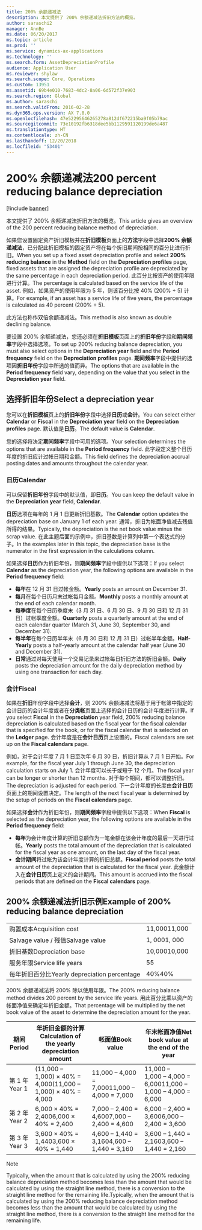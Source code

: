```yaml
---
title: 200% 余额递减法
description: 本文提供了 200% 余额递减法折旧方法的概览。
author: saraschi2
manager: AnnBe
ms.date: 06/20/2017
ms.topic: article
ms.prod: ''
ms.service: dynamics-ax-applications
ms.technology: ''
ms.search.form: AssetDepreciationProfile
audience: Application User
ms.reviewer: shylaw
ms.search.scope: Core, Operations
ms.custom: 13951
ms.assetid: 69b4e010-7683-4dc2-8a06-6d572f37e903
ms.search.region: Global
ms.author: saraschi
ms.search.validFrom: 2016-02-28
ms.dyn365.ops.version: AX 7.0.0
ms.openlocfilehash: 47e52295646265278a812df672215ba9f05b79ac
ms.sourcegitcommit: 73e10192fb6318dee5bb1129591120199de6a487
ms.translationtype: HT
ms.contentlocale: zh-CN
ms.lasthandoff: 12/20/2018
ms.locfileid: "53401"
---
```

# <a name="200-percent-reducing-balance-depreciation"></a><span data-ttu-id="9a4da-103">200% 余额递减法</span><span class="sxs-lookup"><span data-stu-id="9a4da-103">200 percent reducing balance depreciation</span></span>

[!include [banner](../includes/banner.md)]

<span data-ttu-id="9a4da-104">本文提供了 200% 余额递减法折旧方法的概览。</span><span class="sxs-lookup"><span data-stu-id="9a4da-104">This article gives an overview of the 200 percent reducing balance method of depreciation.</span></span>

<span data-ttu-id="9a4da-105">如果您设置固定资产折旧模板并在**折旧模板**页面上的**方法**字段中选择**200% 余额递减法**，已分配此折旧模板的固定资产将在每个折旧期间按相同的百分比进行折旧。</span><span class="sxs-lookup"><span data-stu-id="9a4da-105">When you set up a fixed asset depreciation profile and select **200% reducing balance** in the **Method** field on the **Depreciation profiles** page, fixed assets that are assigned the depreciation profile are depreciated by the same percentage in each depreciation period.</span></span> <span data-ttu-id="9a4da-106">此百分比按资产的使用年限进行计算。</span><span class="sxs-lookup"><span data-stu-id="9a4da-106">The percentage is calculated based on the service life of the asset.</span></span> <span data-ttu-id="9a4da-107">例如，如果资产的使用年限为 5 年，则该百分比按 40% (200% ÷ 5) 计算。</span><span class="sxs-lookup"><span data-stu-id="9a4da-107">For example, if an asset has a service life of five years, the percentage is calculated as 40 percent (200% ÷ 5).</span></span> 

<span data-ttu-id="9a4da-108">此方法也称作双倍余额递减法。</span><span class="sxs-lookup"><span data-stu-id="9a4da-108">This method is also known as double declining balance.</span></span>

<span data-ttu-id="9a4da-109">要设置 200% 余额递减法，您还必须在**折旧模板**页面上的**折旧年份**字段和**期间频率**字段中选择选项。</span><span class="sxs-lookup"><span data-stu-id="9a4da-109">To set up 200% reducing balance depreciation, you must also select options in the **Depreciation year** field and the **Period frequency** field on the **Depreciation profiles** page.</span></span> <span data-ttu-id="9a4da-110">**期间频率**字段中提供的选项因**折旧年份**字段中所选的值而异。</span><span class="sxs-lookup"><span data-stu-id="9a4da-110">The options that are available in the **Period frequency** field vary, depending on the value that you select in the **Depreciation year** field.</span></span>

## <a name="select-a-depreciation-year"></a><span data-ttu-id="9a4da-111">选择折旧年份</span><span class="sxs-lookup"><span data-stu-id="9a4da-111">Select a depreciation year</span></span>
<span data-ttu-id="9a4da-112">您可以在**折旧模板**页上的**折旧年份**字段中选择**日历**或**会计**。</span><span class="sxs-lookup"><span data-stu-id="9a4da-112">You can select either **Calendar** or **Fiscal** in the **Depreciation year** field on the **Depreciation profiles** page.</span></span> <span data-ttu-id="9a4da-113">默认值是**日历**。</span><span class="sxs-lookup"><span data-stu-id="9a4da-113">The default value is **Calendar**.</span></span> 

<span data-ttu-id="9a4da-114">您的选择将决定**期间频率**字段中可用的选项。</span><span class="sxs-lookup"><span data-stu-id="9a4da-114">Your selection determines the options that are available in the **Period frequency** field.</span></span> <span data-ttu-id="9a4da-115">此字段定义整个日历年度的折旧应计过帐日期和金额。</span><span class="sxs-lookup"><span data-stu-id="9a4da-115">This field defines the depreciation accrual posting dates and amounts throughout the calendar year.</span></span>

### <a name="calendar"></a><span data-ttu-id="9a4da-116">日历</span><span class="sxs-lookup"><span data-stu-id="9a4da-116">Calendar</span></span>

<span data-ttu-id="9a4da-117">可以保留**折旧年份**字段中的默认值，即**日历**。</span><span class="sxs-lookup"><span data-stu-id="9a4da-117">You can keep the default value in the **Depreciation year** field, **Calendar**.</span></span> 

<span data-ttu-id="9a4da-118">**日历**选项在每年的 1 月 1 日更新折旧基数。</span><span class="sxs-lookup"><span data-stu-id="9a4da-118">The **Calendar** option updates the depreciation base on January 1 of each year.</span></span> <span data-ttu-id="9a4da-119">通常，折旧为帐面净值减去残值所得的结果。</span><span class="sxs-lookup"><span data-stu-id="9a4da-119">Typically, the depreciation is the net book value minus the scrap value.</span></span> <span data-ttu-id="9a4da-120">在此主题后面的示例中，折旧基数是计算列中第一个表达式的分子。</span><span class="sxs-lookup"><span data-stu-id="9a4da-120">In the examples later in this topic, the depreciation base is the numerator in the first expression in the calculations column.</span></span> 

<span data-ttu-id="9a4da-121">如果选择**日历**作为折旧年份，则**期间频率**字段中提供以下选项：</span><span class="sxs-lookup"><span data-stu-id="9a4da-121">If you select **Calendar** as the depreciation year, the following options are available in the **Period frequency** field:</span></span>

-   <span data-ttu-id="9a4da-122">**每年**在 12 月 31 日过帐金额。</span><span class="sxs-lookup"><span data-stu-id="9a4da-122">**Yearly** posts an amount on December 31.</span></span>
-   <span data-ttu-id="9a4da-123">**每月**在每个日历月末过帐每月金额。</span><span class="sxs-lookup"><span data-stu-id="9a4da-123">**Monthly** posts a monthly amount at the end of each calendar month.</span></span>
-   <span data-ttu-id="9a4da-124">**每季度**在每个日历季度末（3 月 31 日、6 月 30 日、9 月 30 日和 12 月 31 日）过帐季度金额。</span><span class="sxs-lookup"><span data-stu-id="9a4da-124">**Quarterly** posts a quarterly amount at the end of each calendar quarter (March 31, June 30, September 30, and December 31).</span></span>
-   <span data-ttu-id="9a4da-125">**每半年**在每个日历半年末（6 月 30 日和 12 月 31 日）过帐半年金额。</span><span class="sxs-lookup"><span data-stu-id="9a4da-125">**Half-Yearly** posts a half-yearly amount at the calendar half year (June 30 and December 31).</span></span>
-   <span data-ttu-id="9a4da-126">**日常**通过对每天使用一个交易记录来过帐每日折旧方法的折旧金额。</span><span class="sxs-lookup"><span data-stu-id="9a4da-126">**Daily** posts the depreciation amount for the daily depreciation method by using one transaction for each day.</span></span>

### <a name="fiscal"></a><span data-ttu-id="9a4da-127">会计</span><span class="sxs-lookup"><span data-stu-id="9a4da-127">Fiscal</span></span>

<span data-ttu-id="9a4da-128">如果在**折旧**年份字段中选择**会计**，则 200% 余额递减法将基于用于帐簿中指定的会计日历的会计年度或者在**分类帐**页面上选择的会计日历的会计年度进行计算。</span><span class="sxs-lookup"><span data-stu-id="9a4da-128">If you select **Fiscal** in the **Depreciation** year field, 200% reducing balance depreciation is calculated based on the fiscal year for the fiscal calendar that is specified for the book, or for the fiscal calendar that is selected on the **Ledger** page.</span></span> <span data-ttu-id="9a4da-129">会计年度是在**会计日历**页上设置的。</span><span class="sxs-lookup"><span data-stu-id="9a4da-129">Fiscal calendars are set up on the **Fiscal calendars** page.</span></span> 

<span data-ttu-id="9a4da-130">例如，对于会计年度 7 月 1 日至次年 6 月 30 日，折旧计算从 7 月 1 日开始。</span><span class="sxs-lookup"><span data-stu-id="9a4da-130">For example, for the fiscal year July 1 through June 30, the depreciation calculation starts on July 1.</span></span> <span data-ttu-id="9a4da-131">会计年度可以长于或短于 12 个月。</span><span class="sxs-lookup"><span data-stu-id="9a4da-131">The fiscal year can be longer or shorter than 12 months.</span></span> <span data-ttu-id="9a4da-132">对于每个期间，都可以调整折旧。</span><span class="sxs-lookup"><span data-stu-id="9a4da-132">The depreciation is adjusted for each period.</span></span> <span data-ttu-id="9a4da-133">下一会计年度的长度由**会计日历**页面上的期间设置决定。</span><span class="sxs-lookup"><span data-stu-id="9a4da-133">The length of the next fiscal year is determined by the setup of periods on the **Fiscal calendars** page.</span></span> 

<span data-ttu-id="9a4da-134">如果选择**会计**作为折旧年份，则**期间频率**字段中提供以下选项：</span><span class="sxs-lookup"><span data-stu-id="9a4da-134">When **Fiscal** is selected as the depreciation year, the following options are available in the **Period frequency** field:</span></span>

-   <span data-ttu-id="9a4da-135">**每年**为会计年度计算的折旧总额作为一笔金额在该会计年度的最后一天进行过帐。</span><span class="sxs-lookup"><span data-stu-id="9a4da-135">**Yearly** posts the total amount of the depreciation that is calculated for the fiscal year as one amount, on the last day of the fiscal year.</span></span>
-   <span data-ttu-id="9a4da-136">**会计期间**将过帐为该会计年度计算的折旧总额。</span><span class="sxs-lookup"><span data-stu-id="9a4da-136">**Fiscal period** posts the total amount of the depreciation that is calculated for the fiscal year.</span></span> <span data-ttu-id="9a4da-137">此金额计入在**会计日历**页上定义的会计期间。</span><span class="sxs-lookup"><span data-stu-id="9a4da-137">This amount is accrued into the fiscal periods that are defined on the **Fiscal calendars** page.</span></span>

## <a name="example-of-200-reducing-balance-depreciation"></a><span data-ttu-id="9a4da-138">200% 余额递减法折旧示例</span><span class="sxs-lookup"><span data-stu-id="9a4da-138">Example of 200% reducing balance depreciation</span></span>

|                                |        |
|--------------------------------|--------|
| <span data-ttu-id="9a4da-139">购置成本</span><span class="sxs-lookup"><span data-stu-id="9a4da-139">Acquisition cost</span></span>               | <span data-ttu-id="9a4da-140">11,000</span><span class="sxs-lookup"><span data-stu-id="9a4da-140">11,000</span></span> |
| <span data-ttu-id="9a4da-141">Salvage value / 残值</span><span class="sxs-lookup"><span data-stu-id="9a4da-141">Salvage value</span></span>                  | <span data-ttu-id="9a4da-142">1, 000</span><span class="sxs-lookup"><span data-stu-id="9a4da-142">1, 000</span></span> |
| <span data-ttu-id="9a4da-143">折旧基数</span><span class="sxs-lookup"><span data-stu-id="9a4da-143">Depreciation base</span></span>              | <span data-ttu-id="9a4da-144">10,000</span><span class="sxs-lookup"><span data-stu-id="9a4da-144">10,000</span></span> |
| <span data-ttu-id="9a4da-145">服务年限</span><span class="sxs-lookup"><span data-stu-id="9a4da-145">Service life years</span></span>             | <span data-ttu-id="9a4da-146">5</span><span class="sxs-lookup"><span data-stu-id="9a4da-146">5</span></span>      |
| <span data-ttu-id="9a4da-147">每年折旧百分比</span><span class="sxs-lookup"><span data-stu-id="9a4da-147">Yearly depreciation percentage</span></span> | <span data-ttu-id="9a4da-148">40%</span><span class="sxs-lookup"><span data-stu-id="9a4da-148">40%</span></span>    |

<span data-ttu-id="9a4da-149">200% 余额递减法将 200% 除以使用年限。</span><span class="sxs-lookup"><span data-stu-id="9a4da-149">The 200% reducing balance method divides 200 percent by the service life years.</span></span> <span data-ttu-id="9a4da-150">用此百分比乘以资产的帐面净值来确定年折旧金额。</span><span class="sxs-lookup"><span data-stu-id="9a4da-150">That percentage will be multiplied by the net book value of the asset to determine the depreciation amount for the year.</span></span>

| <span data-ttu-id="9a4da-151">期间</span><span class="sxs-lookup"><span data-stu-id="9a4da-151">Period</span></span> | <span data-ttu-id="9a4da-152">年折旧金额的计算</span><span class="sxs-lookup"><span data-stu-id="9a4da-152">Calculation of the yearly depreciation amount</span></span> | <span data-ttu-id="9a4da-153">帐面值</span><span class="sxs-lookup"><span data-stu-id="9a4da-153">Book value</span></span>             | <span data-ttu-id="9a4da-154">年末帐面净值</span><span class="sxs-lookup"><span data-stu-id="9a4da-154">Net book value at the end of the year</span></span> |
|--------|-----------------------------------------------|------------------------|---------------------------------------|
| <span data-ttu-id="9a4da-155">第 1 年</span><span class="sxs-lookup"><span data-stu-id="9a4da-155">Year 1</span></span> | <span data-ttu-id="9a4da-156">(11,000 – 1,000) × 40% = 4,000</span><span class="sxs-lookup"><span data-stu-id="9a4da-156">(11,000 – 1,000) × 40% = 4,000</span></span>                | <span data-ttu-id="9a4da-157">11,000 – 4,000 = 7,000</span><span class="sxs-lookup"><span data-stu-id="9a4da-157">11,000 – 4,000 = 7,000</span></span> | <span data-ttu-id="9a4da-158">11,000 – 1,000 – 4,000 = 6,000</span><span class="sxs-lookup"><span data-stu-id="9a4da-158">11,000 – 1,000 – 4,000 = 6,000</span></span>        |
| <span data-ttu-id="9a4da-159">第 2 年</span><span class="sxs-lookup"><span data-stu-id="9a4da-159">Year 2</span></span> | <span data-ttu-id="9a4da-160">6,000 × 40% = 2,400</span><span class="sxs-lookup"><span data-stu-id="9a4da-160">6,000 × 40% = 2,400</span></span>                           | <span data-ttu-id="9a4da-161">7,000 – 2,400 = 4,600</span><span class="sxs-lookup"><span data-stu-id="9a4da-161">7,000 – 2,400 = 4,600</span></span>  | <span data-ttu-id="9a4da-162">6,000 – 2,400 = 3,600</span><span class="sxs-lookup"><span data-stu-id="9a4da-162">6,000 – 2,400 = 3,600</span></span>                 |
| <span data-ttu-id="9a4da-163">第 3 年</span><span class="sxs-lookup"><span data-stu-id="9a4da-163">Year 3</span></span> | <span data-ttu-id="9a4da-164">3,600 × 40% = 1,440</span><span class="sxs-lookup"><span data-stu-id="9a4da-164">3,600 × 40% = 1,440</span></span>                           | <span data-ttu-id="9a4da-165">4,600 – 1,440 = 3,160</span><span class="sxs-lookup"><span data-stu-id="9a4da-165">4,600 – 1,440 = 3,160</span></span>  | <span data-ttu-id="9a4da-166">3,600 – 1,440 = 2,160</span><span class="sxs-lookup"><span data-stu-id="9a4da-166">3,600 – 1,440 = 2,160</span></span>                 |

> [!NOTE] 
> <span data-ttu-id="9a4da-167">Typically, when the amount that is calculated by using the 200% reducing balance depreciation method becomes less than the amount that would be calculated by using the straight line method, there is a conversion to the straight line method for the remaining life.</span><span class="sxs-lookup"><span data-stu-id="9a4da-167">Typically, when the amount that is calculated by using the 200% reducing balance depreciation method becomes less than the amount that would be calculated by using the straight line method, there is a conversion to the straight line method for the remaining life.</span></span>




